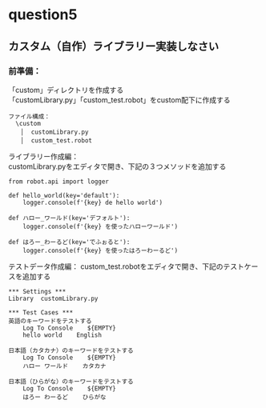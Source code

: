 #  question5
## カスタム（自作）ライブラリー実装しなさい
### 前準備：
「custom」ディレクトリを作成する  
「customLibrary.py」「custom_test.robot」をcustom配下に作成する  

	ファイル構成：  
	  \custom  
	　　│  customLibrary.py  
	　　│  custom_test.robot  

ライブラリー作成編：  
customLibrary.pyをエディタで開き、下記の３つメソッドを追加する  

	from robot.api import logger

	def hello_world(key='default'):
	    logger.console(f'{key} de hello world')

	def ハロー_ワールド(key='デフォルト'):
	    logger.console(f'{key} を使ったハローワールド')

	def はろー_わーるど(key='でふぉると'):
	    logger.console(f'{key} を使ったはろーわーるど')

テストデータ作成編：
  custom_test.robotをエディタで開き、下記のテストケースを追加する

	*** Settings ***
	Library  customLibrary.py

	*** Test Cases ***
	英語のキーワードをテストする
	    Log To Console    ${EMPTY}
	    hello world    English

	日本語（カタカナ）のキーワードをテストする
	    Log To Console    ${EMPTY}
	    ハロー ワールド    カタカナ

	日本語（ひらがな）のキーワードをテストする
	    Log To Console    ${EMPTY}
	    はろー わーるど    ひらがな

